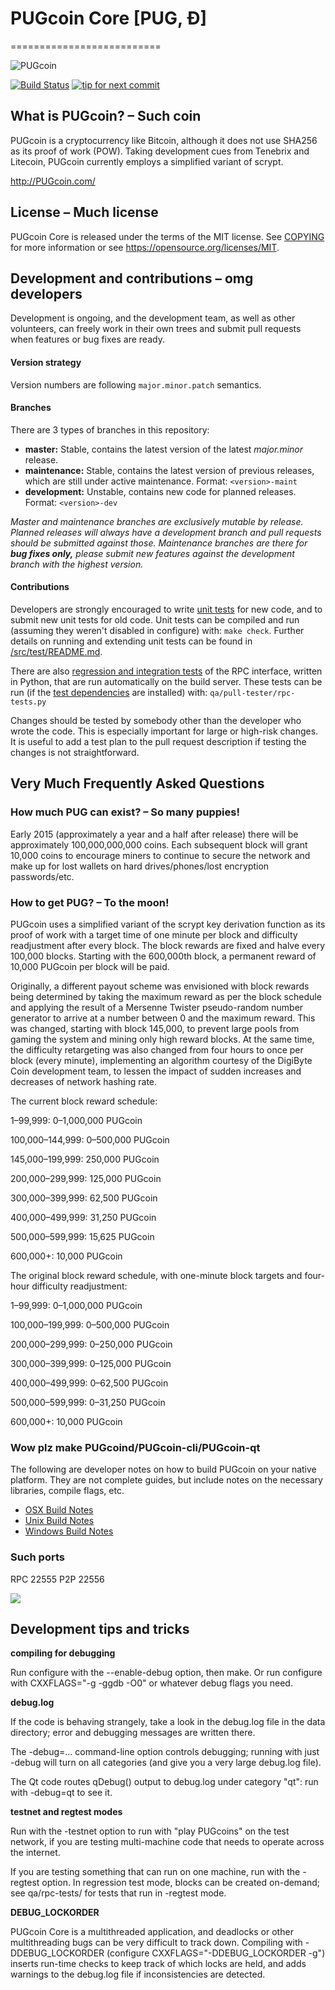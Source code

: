 # PUGcoin Core [PUG, Ð]
==========================

![PUGcoin](http://static.tumblr.com/ppdj5y9/Ae9mxmxtp/300coin.png)

[![Build Status](https://travis-ci.org/PUGcoin/PUGcoin.svg?branch=1.14-dev)](https://travis-ci.org/PUGcoin/PUGcoin) [![tip for next commit](https://tip4commit.com/projects/702.svg)](https://tip4commit.com/github/PUGcoin/PUGcoin)

## What is PUGcoin? – Such coin
PUGcoin is a cryptocurrency like Bitcoin, although it does not use SHA256 as its proof of work (POW). Taking development cues from Tenebrix and Litecoin, PUGcoin currently employs a simplified variant of scrypt.

http://PUGcoin.com/

## License – Much license
PUGcoin Core is released under the terms of the MIT license. See [COPYING](COPYING) for more
information or see https://opensource.org/licenses/MIT.

## Development and contributions – omg developers
Development is ongoing, and the development team, as well as other volunteers, can freely work in their own trees and submit pull requests when features or bug fixes are ready.

#### Version strategy
Version numbers are following ```major.minor.patch``` semantics.

#### Branches
There are 3 types of branches in this repository:

- **master:** Stable, contains the latest version of the latest *major.minor* release.
- **maintenance:** Stable, contains the latest version of previous releases, which are still under active maintenance. Format: ```<version>-maint```
- **development:** Unstable, contains new code for planned releases. Format: ```<version>-dev```

*Master and maintenance branches are exclusively mutable by release. Planned releases will always have a development branch and pull requests should be submitted against those. Maintenance branches are there for* ***bug fixes only,*** *please submit new features against the development branch with the highest version.*

#### Contributions

Developers are strongly encouraged to write [unit tests](src/test/README.md) for new code, and to
submit new unit tests for old code. Unit tests can be compiled and run
(assuming they weren't disabled in configure) with: `make check`. Further details on running
and extending unit tests can be found in [/src/test/README.md](/src/test/README.md).

There are also [regression and integration tests](/qa) of the RPC interface, written
in Python, that are run automatically on the build server.
These tests can be run (if the [test dependencies](/qa) are installed) with: `qa/pull-tester/rpc-tests.py`

Changes should be tested by somebody other than the developer who wrote the
code. This is especially important for large or high-risk changes. It is useful
to add a test plan to the pull request description if testing the changes is
not straightforward.

## Very Much Frequently Asked Questions

### How much PUG can exist? – So many puppies!
Early 2015 (approximately a year and a half after release) there will be approximately 100,000,000,000 coins.
Each subsequent block will grant 10,000 coins to encourage miners to continue to secure the network and make up for lost wallets on hard drives/phones/lost encryption passwords/etc.

### How to get PUG? – To the moon!
PUGcoin uses a simplified variant of the scrypt key derivation function as its proof of work with a target time of one minute per block and difficulty readjustment after every block. The block rewards are fixed and halve every 100,000 blocks. Starting with the 600,000th block, a permanent reward of 10,000 PUGcoin per block will be paid. 

Originally, a different payout scheme was envisioned with block rewards being determined by taking the maximum reward as per the block schedule and applying the result of a Mersenne Twister pseudo-random number generator to arrive at a number between 0 and the maximum reward. This was changed, starting with block 145,000, to prevent large pools from gaming the system and mining only high reward blocks. At the same time, the difficulty retargeting was also changed from four hours to once per block (every minute), implementing an algorithm courtesy of the DigiByte Coin development team, to lessen the impact of sudden increases and decreases of network hashing rate.

The current block reward schedule:

1–99,999: 0–1,000,000 PUGcoin

100,000–144,999: 0–500,000 PUGcoin

145,000–199,999: 250,000 PUGcoin

200,000–299,999: 125,000 PUGcoin

300,000–399,999: 62,500 PUGcoin

400,000–499,999: 31,250 PUGcoin

500,000–599,999: 15,625 PUGcoin

600,000+: 10,000 PUGcoin

The original block reward schedule, with one-minute block targets and four-hour difficulty readjustment:

1–99,999: 0–1,000,000 PUGcoin

100,000–199,999: 0–500,000 PUGcoin

200,000–299,999: 0–250,000 PUGcoin

300,000–399,999: 0–125,000 PUGcoin

400,000–499,999: 0–62,500 PUGcoin

500,000–599,999: 0–31,250 PUGcoin

600,000+: 10,000 PUGcoin

### Wow plz make PUGcoind/PUGcoin-cli/PUGcoin-qt

  The following are developer notes on how to build PUGcoin on your native platform. They are not complete guides, but include notes on the necessary libraries, compile flags, etc.

  - [OSX Build Notes](doc/build-osx.md)
  - [Unix Build Notes](doc/build-unix.md)
  - [Windows Build Notes](doc/build-msw.md)

### Such ports
RPC 22555
P2P 22556

![](http://PUGsay.com/wow//////such/coin)

## Development tips and tricks

**compiling for debugging**

Run configure with the --enable-debug option, then make. Or run configure with
CXXFLAGS="-g -ggdb -O0" or whatever debug flags you need.

**debug.log**

If the code is behaving strangely, take a look in the debug.log file in the data directory;
error and debugging messages are written there.

The -debug=... command-line option controls debugging; running with just -debug will turn
on all categories (and give you a very large debug.log file).

The Qt code routes qDebug() output to debug.log under category "qt": run with -debug=qt
to see it.

**testnet and regtest modes**

Run with the -testnet option to run with "play PUGcoins" on the test network, if you
are testing multi-machine code that needs to operate across the internet.

If you are testing something that can run on one machine, run with the -regtest option.
In regression test mode, blocks can be created on-demand; see qa/rpc-tests/ for tests
that run in -regtest mode.

**DEBUG_LOCKORDER**

PUGcoin Core is a multithreaded application, and deadlocks or other multithreading bugs
can be very difficult to track down. Compiling with -DDEBUG_LOCKORDER (configure
CXXFLAGS="-DDEBUG_LOCKORDER -g") inserts run-time checks to keep track of which locks
are held, and adds warnings to the debug.log file if inconsistencies are detected.
